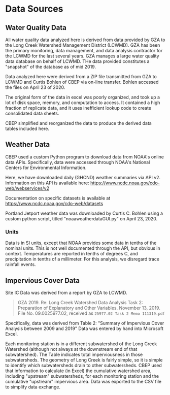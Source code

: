 # Data Sources
## Water Quality Data
All water quality data analyzed here is derived from data provided by GZA to the
Long Creek Watershed Management District (LCWMD).  GZA has been the primary
monitoring, data management, and data analysis contractor for the LCWMD for the
last several years. GZA manages a large water quality data database on behalf of
LCWMD. THe data provided constitutes a "snapshot" of the database as of mid
2019.

Data analyzed here were derived from a ZIP file transmitted from GZA to LCWMD
and Curtis Bohlen of CBEP via on-line transfer. Bohlen accessed the files
on April 23 of 2020.

The original form of the data in excel was poorly organized, and took up a lot
of disk space, memory, and computation to access. It contained a high fraction
of replicate data, and it uses inefficient lookup code to create consolidated
data sheets.

CBEP simplified and reorganized the data to produce the derived data tables
included here.

## Weather Data
CBEP used a custom Python program to download data from NOAA's online data
APIs.  Specifically, data were accessed through NOAA's National Centers
for Environmental Information.

Here, we have downloaded daily (GHCND) weather summaries via API v2. Information
on this API is available here: https://www.ncdc.noaa.gov/cdo-web/webservices/v2

Documentation on specific datasets is available at
https://www.ncdc.noaa.gov/cdo-web/datasets

Portland Jetport weather data was downloaded by Curtis C. Bohlen using a custom
python script, titled "noaaweatherdataGUI.py" on April 23, 2020.

### Units
Data is in SI units, except that NOAA provides some data in tenths of the
nominal units.  This is not well documented through the API, but obvious in 
context. Temperatures are reported in tenths of degrees C, and precipitation in
tenths of a millimeter.  For this analysis, we disregard trace rainfall
events.

## Impervious Cover Data
Site IC Data was derived from a report by GZA to LCWMD. 

> GZA 2019.  Re: Long Creek Watershed Data Analysis Task 2: Preparation of
  Explanatory and Other Variables.  November 13, 2019. File No. 09.0025977.02,
  received as `25977.02 Task 2 Memo 111319.pdf`

Specifically, data was derived from Table 2: "Summary of Impervious Cover 
Analysis between 2009 and 2019"  Data was entered by hand into Microsoft Excel.

Each monitoring station is in a different subwatershed of the Long Creek 
Watershed (although not always at the downstream end of that subwatershed).  The
Table indicates total imperviousness in those subwatersheds. The geometry of
Long Creek is fairly simple, so it is simple to identify which subwatersheds 
drain to other subwatersheds. CBEP used that information to calculate (in Excel) 
the cumulative watershed area, including "upstream" subwatersheds, for each
monitoring station and the cumulative "upstream" impervious area. Data was 
exported to the CSV file to simplify data exchange.



